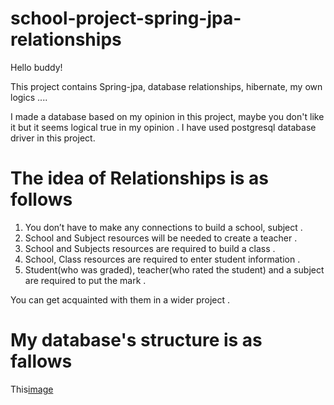 # school-project-spring-jpa-relationships
Hello buddy!

This project contains Spring-jpa, database relationships, hibernate, my own logics ....

I made a database based on my opinion in this project, maybe you don't like it but it seems logical true in my opinion .
I have used postgresql database driver in this project.

# The idea of Relationships is as follows

 1. You don’t have to make any connections to build a school, subject .
 2. School and Subject resources will be needed to create a teacher .
 3. School and Subjects resources are required to build a class .
 4. School, Class resources are required to enter student information .
 5. Student(who was graded), teacher(who rated the student) and a subject are required to put the mark .
 
You can get acquainted with them in a wider project .

# My database's structure is as fallows

This[image](https://user-images.githubusercontent.com/94357474/150065823-0590d40b-bbe2-4632-8753-2e8a713e619f.png)

